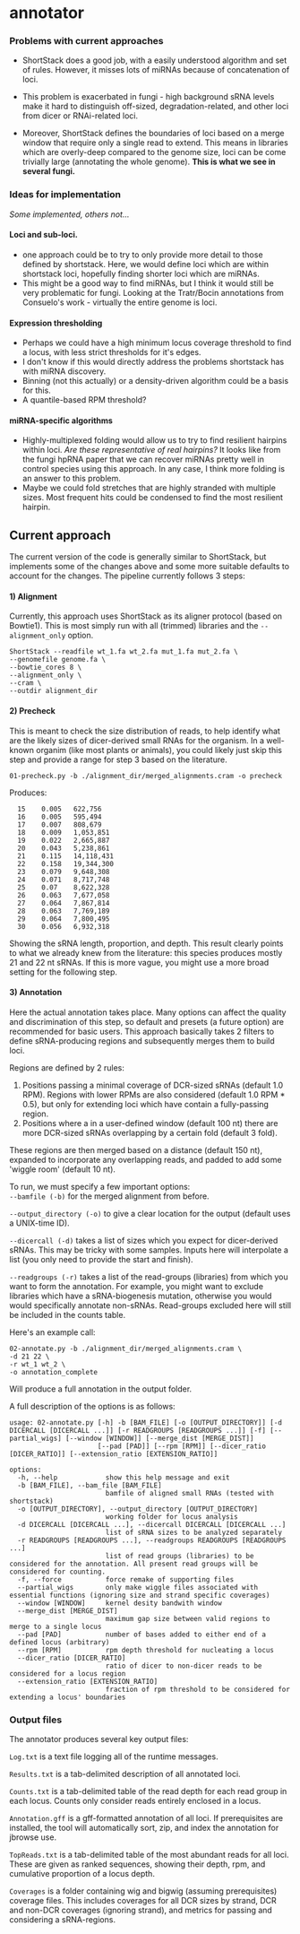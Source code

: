 # annotator
 


### Problems with current approaches
* ShortStack does a good job, with a easily understood algorithm and set of rules. However, it misses lots of miRNAs because of concatenation of loci.  
  
* This problem is exacerbated in fungi - high background sRNA levels make it hard to distinguish off-sized, degradation-related, and other loci from dicer or RNAi-related loci.  
  
* Moreover, ShortStack defines the boundaries of loci based on a merge window that require only a single read to extend. This means in libraries which are overly-deep compared to the genome size, loci can be come trivially large (annotating the whole genome). **This is what we see in several fungi.**



### Ideas for implementation
*Some implemented, others not...*

#### Loci and sub-loci.
* one approach could be to try to only provide more detail to those defined by shortstack. Here, we would define loci which are within shortstack loci, hopefully finding shorter loci which are miRNAs.
* This might be a good way to find miRNAs, but I think it would still be very problematic for fungi. Looking at the Tratr/Bocin annotations from Consuelo's work - virtually the entire genome is loci.


#### Expression thresholding
* Perhaps we could have a high minimum locus coverage threshold to find a locus, with less strict thresholds for it's edges. 
* I don't know if this would directly address the problems shortstack has with miRNA discovery.
* Binning (not this actually) or a density-driven algorithm could be a basis for this.
* A quantile-based RPM threshold?


#### miRNA-specific algorithms
* Highly-multiplexed folding would allow us to try to find resilient hairpins within loci. *Are these representative of real hairpins?* It looks like from the fungi hpRNA paper that we can recover miRNAs pretty well in control species using this approach. In any case, I think more folding is an answer to this problem.
* Maybe we could fold stretches that are highly stranded with multiple sizes. Most frequent hits could be condensed to find the most resilient hairpin.



## Current approach

The current version of the code is generally similar to ShortStack, but implements some of the changes above and some more suitable defaults to account for the changes. The pipeline currently follows 3 steps: 

#### **1)** Alignment
Currently, this approach uses ShortStack as its aligner protocol (based on Bowtie1). This is most simply run with all (trimmed) libraries and the ```--alignment_only``` option. 

```
ShortStack --readfile wt_1.fa wt_2.fa mut_1.fa mut_2.fa \
--genomefile genome.fa \
--bowtie_cores 8 \
--alignment_only \
--cram \
--outdir alignment_dir
```


#### **2)** Precheck
This is meant to check the size distribution of reads, to help identify what are the likely sizes of dicer-derived small RNAs for the organism. In a well-known organim (like most plants or animals), you could likely just skip this step and provide a range for step 3 based on the literature.

```
01-precheck.py -b ./alignment_dir/merged_alignments.cram -o precheck
```

Produces:
```
  15	0.005	622,756
  16	0.005	595,494
  17	0.007	808,679
  18	0.009	1,053,851
  19	0.022	2,665,887
  20	0.043	5,238,861
  21	0.115	14,118,431
  22	0.158	19,344,300
  23	0.079	9,648,308
  24	0.071	8,717,748
  25	0.07	8,622,328
  26	0.063	7,677,058
  27	0.064	7,867,814
  28	0.063	7,769,189
  29	0.064	7,800,495
  30	0.056	6,932,318
```
Showing the sRNA length, proportion, and depth. This result clearly points to what we already knew from the literature: this species produces mostly 21 and 22 nt sRNAs. If this is more vague, you might use a more broad setting for the following step.
  

#### **3)** Annotation
Here the actual annotation takes place. Many options can affect the quality and discrimination of this step, so default and presets (a future option) are recommended for basic users. This approach basically takes 2 filters to define sRNA-producing regions and subsequently merges them to build loci.

Regions are defined by 2 rules:
1) Positions passing a minimal coverage of DCR-sized sRNAs (default 1.0 RPM). Regions with lower RPMs are also considered (default 1.0 RPM * 0.5), but only for extending loci which have contain a fully-passing region. 
2) Positions where a in a user-defined window (default 100 nt) there are more DCR-sized sRNAs overlapping by a certain fold (default 3 fold).

These regions are then merged based on a distance (default 150 nt), expanded to incorporate any overlapping reads, and padded to add some 'wiggle room' (default 10 nt).


To run, we must specify a few important options:  
```--bamfile (-b)``` for the merged alignment from before.  
  
```--output_directory (-o)``` to give a clear location for the output (default uses a UNIX-time ID).  
  
```--dicercall (-d)``` takes a list of sizes which you expect for dicer-derived sRNAs. This may be tricky with some samples. Inputs here will interpolate a list (you only need to provide the start and finish).  
  
```--readgroups (-r)``` takes a list of the read-groups (libraries) from which you want to form the annotation. For example, you might want to exclude libraries which have a sRNA-biogenesis mutation, otherwise you would would specifically annotate non-sRNAs. Read-groups excluded here will still be included in the counts table. 
  

Here's an example call:
```
02-annotate.py -b ./alignment_dir/merged_alignments.cram \
-d 21 22 \
-r wt_1 wt_2 \
-o annotation_complete
```
Will produce a full annotation in the output folder.  
  
A full description of the options is as follows:  
```
usage: 02-annotate.py [-h] -b [BAM_FILE] [-o [OUTPUT_DIRECTORY]] [-d DICERCALL [DICERCALL ...]] [-r READGROUPS [READGROUPS ...]] [-f] [--partial_wigs] [--window [WINDOW]] [--merge_dist [MERGE_DIST]]
                      [--pad [PAD]] [--rpm [RPM]] [--dicer_ratio [DICER_RATIO]] [--extension_ratio [EXTENSION_RATIO]]

options:
  -h, --help            show this help message and exit
  -b [BAM_FILE], --bam_file [BAM_FILE]
                        bamfile of aligned small RNAs (tested with shortstack)
  -o [OUTPUT_DIRECTORY], --output_directory [OUTPUT_DIRECTORY]
                        working folder for locus analysis
  -d DICERCALL [DICERCALL ...], --dicercall DICERCALL [DICERCALL ...]
                        list of sRNA sizes to be analyzed separately
  -r READGROUPS [READGROUPS ...], --readgroups READGROUPS [READGROUPS ...]
                        list of read groups (libraries) to be considered for the annotation. All present read groups will be considered for counting.
  -f, --force           force remake of supporting files
  --partial_wigs        only make wiggle files associated with essential functions (ignoring size and strand specific coverages)
  --window [WINDOW]     kernel desity bandwith window
  --merge_dist [MERGE_DIST]
                        maximum gap size between valid regions to merge to a single locus
  --pad [PAD]           number of bases added to either end of a defined locus (arbitrary)
  --rpm [RPM]           rpm depth threshold for nucleating a locus
  --dicer_ratio [DICER_RATIO]
                        ratio of dicer to non-dicer reads to be considered for a locus region
  --extension_ratio [EXTENSION_RATIO]
                        fraction of rpm threshold to be considered for extending a locus' boundaries

```

### Output files
The annotator produces several key output files:


```Log.txt``` is a text file logging all of the runtime messages.  
  
```Results.txt``` is a tab-delimited description of all annotated loci.  
  
```Counts.txt``` is a tab-delimited table of the read depth for each read group in each locus. Counts only consider reads entirely enclosed in a locus.  
  
```Annotation.gff``` is a gff-formatted annotation of all loci. If prerequisites are installed, the tool will automatically sort, zip, and index the annotation for jbrowse use.  
  
```TopReads.txt``` is a tab-delimited table of the most abundant reads for all loci. These are given as ranked sequences, showing their depth, rpm, and cumulative proportion of a locus depth. 
  
```Coverages``` is a folder containing wig and bigwig (assuming prerequisites) coverage files. This includes coverages for all DCR sizes by strand, DCR and non-DCR coverages (ignoring strand), and metrics for passing and considering a sRNA-regions.









